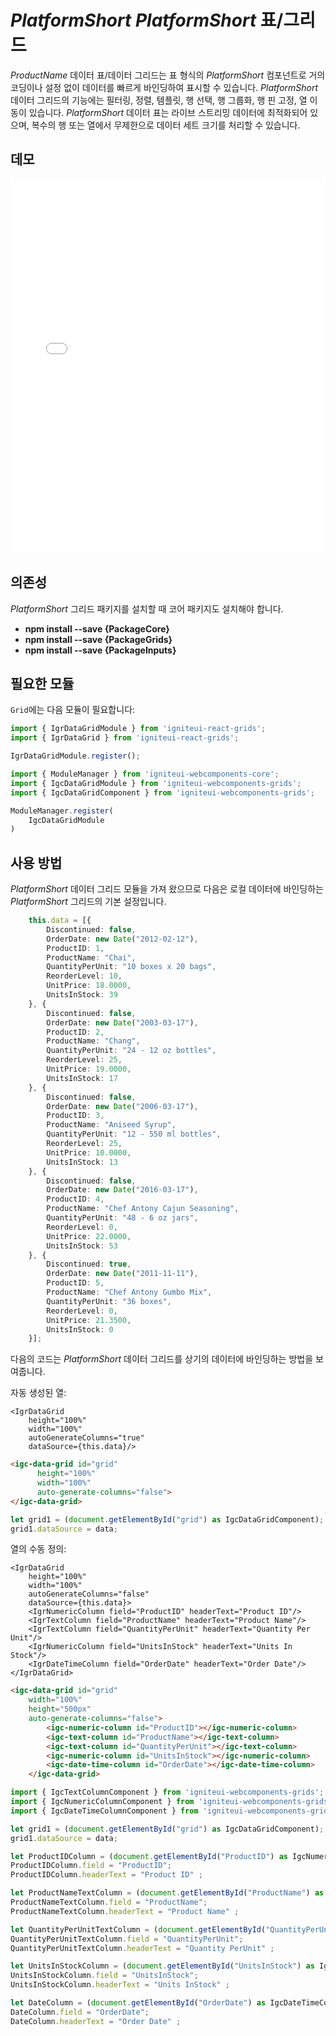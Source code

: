 ﻿---
제목: 반응형 데이터 그리드 | 테이블 제어 | $ProductName$ | Infragistics
_description: $ProductName$ Table / Grid 구성 요소는 그리드 도메인의 복잡성을 관리 가능한 API로 단순화하여 사용자가 데이터 컬렉션을 바인딩 할 수 있도록합니다.
_keywords: grid, table, $ProductName$, Infragistics
_language: kr
---
# $PlatformShort$ $PlatformShort$ 표/그리드

$ProductName$ 데이터 표/데이터 그리드는 표 형식의 $PlatformShort$ 컴포넌트로 거의 코딩이나 설정 없이 데이터를 빠르게 바인딩하여 표시할 수 있습니다. $PlatformShort$ 데이터 그리드의 기능에는 필터링, 정렬, 템플릿, 행 선택, 행 그룹화, 행 핀 고정, 열 이동이 있습니다.  $PlatformShort$ 데이터 표는 라이브 스트리밍 데이터에 최적화되어 있으며, 복수의 행 또는 열에서 무제한으로 데이터 세트 크기를 처리할 수 있습니다.

## 데모

<div class="sample-container loading" style="height: 600px">
    <iframe id="data-grid-overview-sample-iframe" src='{environment:demosBaseUrl}/grids/data-grid-overview' width="100%" height="100%" seamless frameBorder="0" onload="onXPlatSampleIframeContentLoaded(this);"></iframe>
</div>
<sample-button src="grids/data-grid/overview"></sample-button>

<div class="divider--half"></div>

## 의존성
$PlatformShort$ 그리드 패키지를 설치할 때 코어 패키지도 설치해야 합니다.

- **npm install --save {PackageCore}**
- **npm install --save {PackageGrids}**
- **npm install --save {PackageInputs}**

## 필요한 모듈

`Grid`에는 다음 모듈이 필요합니다:


```ts
import { IgrDataGridModule } from 'igniteui-react-grids';
import { IgrDataGrid } from 'igniteui-react-grids';

IgrDataGridModule.register();
```
```ts
import { ModuleManager } from 'igniteui-webcomponents-core';
import { IgcDataGridModule } from 'igniteui-webcomponents-grids';
import { IgcDataGridComponent } from 'igniteui-webcomponents-grids';

ModuleManager.register(
    IgcDataGridModule
)
```
<div class="divider--half"></div>

## 사용 방법
$PlatformShort$ 데이터 그리드 모듈을 가져 왔으므로 다음은 로컬 데이터에 바인딩하는 $PlatformShort$ 그리드의 기본 설정입니다.

```ts
    this.data = [{
        Discontinued: false,
        OrderDate: new Date("2012-02-12"),
        ProductID: 1,
        ProductName: "Chai",
        QuantityPerUnit: "10 boxes x 20 bags",
        ReorderLevel: 10,
        UnitPrice: 18.0000,
        UnitsInStock: 39
    }, {
        Discontinued: false,
        OrderDate: new Date("2003-03-17"),
        ProductID: 2,
        ProductName: "Chang",
        QuantityPerUnit: "24 - 12 oz bottles",
        ReorderLevel: 25,
        UnitPrice: 19.0000,
        UnitsInStock: 17
    }, {
        Discontinued: false,
        OrderDate: new Date("2006-03-17"),
        ProductID: 3,
        ProductName: "Aniseed Syrup",
        QuantityPerUnit: "12 - 550 ml bottles",
        ReorderLevel: 25,
        UnitPrice: 10.0000,
        UnitsInStock: 13
    }, {
        Discontinued: false,
        OrderDate: new Date("2016-03-17"),
        ProductID: 4,
        ProductName: "Chef Antony Cajun Seasoning",
        QuantityPerUnit: "48 - 6 oz jars",
        ReorderLevel: 0,
        UnitPrice: 22.0000,
        UnitsInStock: 53
    }, {
        Discontinued: true,
        OrderDate: new Date("2011-11-11"),
        ProductID: 5,
        ProductName: "Chef Antony Gumbo Mix",
        QuantityPerUnit: "36 boxes",
        ReorderLevel: 0,
        UnitPrice: 21.3500,
        UnitsInStock: 0
    }];

```

다음의 코드는 $PlatformShort$ 데이터 그리드를 상기의 데이터에 바인딩하는 방법을 보여줍니다.

자동 생성된 열:
```tsx
<IgrDataGrid
    height="100%"
    width="100%"
    autoGenerateColumns="true"
    dataSource={this.data}/>
```
```html
<igc-data-grid id="grid"
      height="100%"
      width="100%"
      auto-generate-columns="false">
</igc-data-grid>
```

```ts
let grid1 = (document.getElementById("grid") as IgcDataGridComponent);
grid1.dataSource = data;
```

열의 수동 정의:
```tsx
<IgrDataGrid
    height="100%"
    width="100%"
    autoGenerateColumns="false"
    dataSource={this.data}>
    <IgrNumericColumn field="ProductID" headerText="Product ID"/>
    <IgrTextColumn field="ProductName" headerText="Product Name"/>
    <IgrTextColumn field="QuantityPerUnit" headerText="Quantity Per Unit"/>
    <IgrNumericColumn field="UnitsInStock" headerText="Units In Stock"/>
    <IgrDateTimeColumn field="OrderDate" headerText="Order Date"/>
</IgrDataGrid>
```

```html
<igc-data-grid id="grid"
    width="100%"
    height="500px"
    auto-generate-columns="false">
        <igc-numeric-column id="ProductID"></igc-numeric-column>
        <igc-text-column id="ProductName"></igc-text-column>
        <igc-text-column id="QuantityPerUnit"></igc-text-column>
        <igc-numeric-column id="UnitsInStock"></igc-numeric-column>
        <igc-date-time-column id="OrderDate"></igc-date-time-column>
    </igc-data-grid>
```

```ts
import { IgcTextColumnComponent } from 'igniteui-webcomponents-grids';
import { IgcNumericColumnComponent } from 'igniteui-webcomponents-grids';
import { IgcDateTimeColumnComponent } from 'igniteui-webcomponents-grids';

let grid1 = (document.getElementById("grid") as IgcDataGridComponent);
grid1.dataSource = data;

let ProductIDColumn = (document.getElementById("ProductID") as IgcNumericColumnComponent);
ProductIDColumn.field = "ProductID";
ProductIDColumn.headerText = "Product ID" ;

let ProductNameTextColumn = (document.getElementById("ProductName") as IgcTextColumnComponent);
ProductNameTextColumn.field = "ProductName";
ProductNameTextColumn.headerText = "Product Name" ;

let QuantityPerUnitTextColumn = (document.getElementById("QuantityPerUnit") as IgcTextColumnComponent);
QuantityPerUnitTextColumn.field = "QuantityPerUnit";
QuantityPerUnitTextColumn.headerText = "Quantity PerUnit" ;

let UnitsInStockColumn = (document.getElementById("UnitsInStock") as IgcNumericColumnComponent);
UnitsInStockColumn.field = "UnitsInStock";
UnitsInStockColumn.headerText = "Units InStock" ;

let DateColumn = (document.getElementById("OrderDate") as IgcDateTimeColumnComponent);
DateColumn.field = "OrderDate";
DateColumn.headerText = "Order Date" ;
```